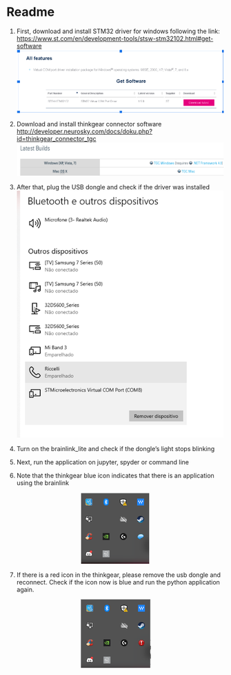 # Readme
1. First, download and install STM32 driver for windows following the link:
https://www.st.com/en/development-tools/stsw-stm32102.html#get-software
![alt text](https://github.com/Riccellisp/brainlink_lite_python/blob/main/tutorial/figs/stm32.png?raw=true)

2. Download and install thinkgear connector software
http://developer.neurosky.com/docs/doku.php?id=thinkgear_connector_tgc
![alt text](https://github.com/Riccellisp/brainlink_lite_python/blob/main/tutorial/figs/thinkgear.png?raw=true)

3. After that, plug the USB dongle and check if the driver was installed
![alt text](https://github.com/Riccellisp/brainlink_lite_python/blob/main/tutorial/figs/dispositivos.png?raw=true)

4. Turn on the brainlink_lite and check if the dongle’s light stops blinking

5. Next, run the application on jupyter, spyder or command line

6. Note that the thinkgear blue icon indicates that there is an application using the brainlink

<p align="center">
  <img src="https://github.com/Riccellisp/brainlink_lite_python/blob/main/tutorial/figs/blueicon.png?raw=true" alt="Sublime's custom image"/>
</p>

7. If there is a red icon in the thinkgear, please remove the usb dongle and reconnect. Check if the icon now is blue and run the python application again.

<p align="center">
  <img src="https://github.com/Riccellisp/brainlink_lite_python/blob/main/tutorial/figs/redicon.png?raw=true" alt="Sublime's custom image"/>
</p>

